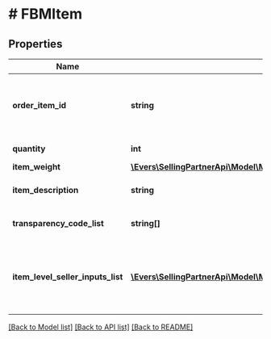 # # FBMItem

## Properties

Name | Type | Description | Notes
------------ | ------------- | ------------- | -------------
**order_item_id** | **string** | An Amazon-defined identifier for an individual item in an order. |
**quantity** | **int** | The number of items. |
**item_weight** | [**\Evers\SellingPartnerApi\Model\MerchantFulfillment\Weight**](Weight.md) |  | [optional]
**item_description** | **string** | The description of the item. | [optional]
**transparency_code_list** | **string[]** | A list of transparency codes. | [optional]
**item_level_seller_inputs_list** | [**\Evers\SellingPartnerApi\Model\MerchantFulfillment\AdditionalSellerInputs[]**](AdditionalSellerInputs.md) | A list of additional seller input pairs required to purchase shipping. | [optional]

[[Back to Model list]](../../README.md#models) [[Back to API list]](../../README.md#endpoints) [[Back to README]](../../README.md)
